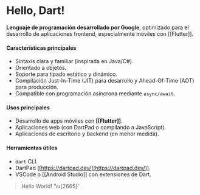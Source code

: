 # Hello, Dart!

**Lenguaje de programación desarrollado por Google**, optimizado para el desarrollo de aplicaciones frontend, especialmente móviles con [[Flutter]].
#### Características principales

- Sintaxis clara y familiar (inspirada en Java/C#).
- Orientado a objetos.
- Soporte para tipado estático y dinámico.
- Compilación Just-In-Time (JIT) para desarrollo y Ahead-Of-Time (AOT) para producción.
- Compatible con programación asíncrona mediante `async/await`.
#### Usos principales

- Desarrollo de apps móviles con **[[Flutter]]**.
- Aplicaciones web (con DartPad o compilando a JavaScript).
- Aplicaciones de escritorio y backend (en menor medida).
#### Herramientas útiles

- `dart` CLI.
- DartPad ([https://dartpad.dev/](https://dartpad.dev/)).
- VSCode o [[Android Studio]] con extensiones de Dart.

> Hello World! '\u{2665}'